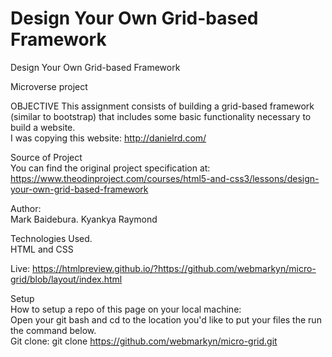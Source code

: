 # Design Your Own Grid-based Framework
Design Your Own Grid-based Framework

Microverse project

OBJECTIVE
    This assignment consists of building a grid-based framework (similar to bootstrap) that includes some basic functionality necessary to build a website.    
    I was copying this website: http://danielrd.com/  

Source of Project  
    You can find the original project specification at: <https://www.theodinproject.com/courses/html5-and-css3/lessons/design-your-own-grid-based-framework>  

Author:  
    Mark Baidebura.
    Kyankya Raymond  

Technologies Used.  
    HTML and CSS  

Live: 
    https://htmlpreview.github.io/?https://github.com/webmarkyn/micro-grid/blob/layout/index.html    

Setup  
    How to setup a repo of this page on your local machine:  
    Open your git bash and cd to the location you'd like to put your files the run the command below.  
    Git clone: git clone <https://github.com/webmarkyn/micro-grid.git>  
